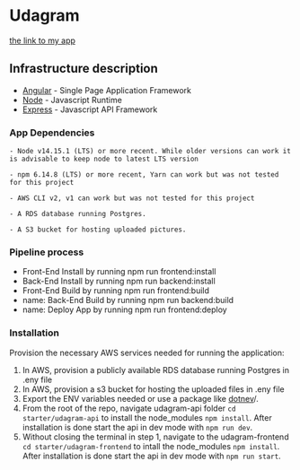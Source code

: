# Udagram
[the link to my app](http://fullstackapp.s3-website-us-east-1.amazonaws.com) 

## Infrastructure description
- [Angular](https://angular.io/) - Single Page Application Framework
- [Node](https://nodejs.org) - Javascript Runtime
- [Express](https://expressjs.com/) - Javascript API Framework

### App Dependencies


```
- Node v14.15.1 (LTS) or more recent. While older versions can work it is advisable to keep node to latest LTS version

- npm 6.14.8 (LTS) or more recent, Yarn can work but was not tested for this project

- AWS CLI v2, v1 can work but was not tested for this project

- A RDS database running Postgres.

- A S3 bucket for hosting uploaded pictures.

```
### Pipeline process
- Front-End Install by running  npm run frontend:install 
- Back-End Install by running npm run backend:install
- Front-End Build   by running npm run frontend:build
- name: Back-End Build by running npm run backend:build
- name: Deploy App  by running npm run frontend:deploy

### Installation

Provision the necessary AWS services needed for running the application:

1. In AWS, provision a publicly available RDS database running Postgres in .eny file
1. In AWS, provision a s3 bucket for hosting the uploaded files in .eny file
1. Export the ENV variables needed or use a package like [dotnev](https://www.npmjs.com/package/dotenv)/.
1. From the root of the repo, navigate udagram-api folder `cd starter/udagram-api` to install the node_modules `npm install`. After installation is done start the api in dev mode with `npm run dev`.
1. Without closing the terminal in step 1, navigate to the udagram-frontend `cd starter/udagram-frontend` to intall the node_modules `npm install`. After installation is done start the api in dev mode with `npm run start`.

